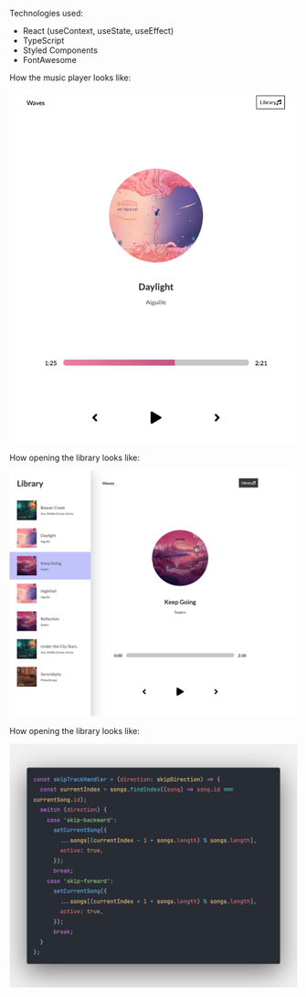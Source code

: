 
Technologies used:

* React (useContext, useState, useEffect)
* TypeScript
* Styled Components
* FontAwesome


How the music player looks like:

![Music Player](music_player.png?raw=true "Title")


How opening the library looks like:

![Library On](music_player_library.png?raw=true "Title")



How opening the library looks like:

![React Typescript Function](SkipTrackHandler.png?raw=true "Title")
